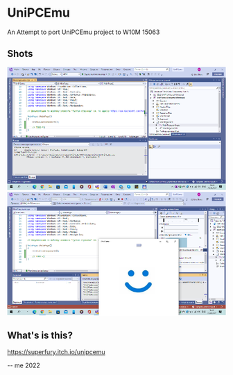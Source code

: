 # UniPCEmu

An Attempt to port UniPCEmu project to W10M 15063 

## Shots
![shot1](Images/Shot1.png)
![shot2](Images/Shot2.png)

## What's is this?
https://superfury.itch.io/unipcemu

-- me 2022

